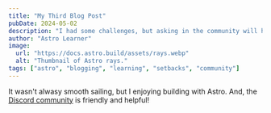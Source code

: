 ```yaml
---
title: "My Third Blog Post"
pubDate: 2024-05-02
description: "I had some challenges, but asking in the community will help me!"
author: "Astro Learner"
image:
  url: "https://docs.astro.build/assets/rays.webp"
  alt: "Thumbnail of Astro rays."
tags: ["astro", "blogging", "learning", "setbacks", "community"]
---
```


It wasn't alwasy smooth sailing, but I enjoying building with Astro. And, the [Discord community](https://astro.build/chat) is friendly and helpful!
